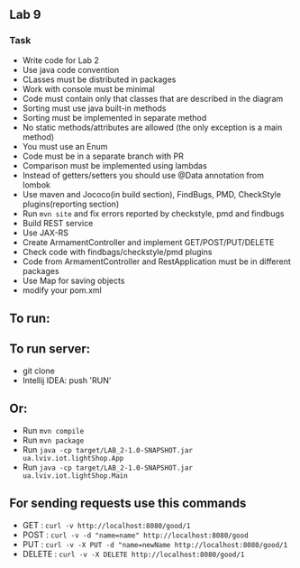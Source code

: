 
 ## Lab 9
 ### Task
  - Write code for Lab 2
  - Use java code convention
  - CLasses must be distributed in packages
  - Work with console must be minimal
  - Code must contain only that classes that are described in the diagram
  - Sorting must use java built-in methods
  - Sorting must be implemented in separate method
  - No static methods/attributes are allowed (the only exception is a main method)
  - You must use an Enum
  - Code must be in a separate branch with PR
  - Comparison must be implemented using lambdas
  - Instead of getters/setters you should use @Data annotation from lombok
  - Use maven and Jococo(in build section), FindBugs, PMD, CheckStyle plugins(reporting section)
  - Run `mvn site` and fix errors reported by checkstyle, pmd and findbugs
  - Build REST service
  - Use JAX-RS
  - Create ArmamentController and implement GET/POST/PUT/DELETE
  - Check code with findbags/checkstyle/pmd plugins
  - Code from ArmamentController and RestApplication must be in different packages
  - Use Map for saving objects
  - modify your pom.xml

 ## To run:
 ## To run server:
  - git clone 
  - Intellij IDEA: push 'RUN'
 ## Or:
  - Run `mvn compile`
  - Run `mvn package`
  - Run `java -cp target/LAB_2-1.0-SNAPSHOT.jar ua.lviv.iot.lightShop.App` 
  - Run `java -cp target/LAB_2-1.0-SNAPSHOT.jar ua.lviv.iot.lightShop.Main` 

 ## For sending requests use this commands
  - GET : `curl -v http://localhost:8080/good/1`
  - POST : `curl -v -d "name=name" http://localhost:8080/good`
  - PUT : `curl -v -X PUT -d "name=newName http://localhost:8080/good/1`
  - DELETE : `curl -v -X DELETE http://localhost:8080/good/1`
